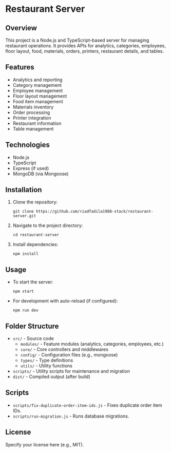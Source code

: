 # Restaurant Server

## Overview
This project is a Node.js and TypeScript-based server for managing restaurant operations. It provides APIs for analytics, categories, employees, floor layout, food, materials, orders, printers, restaurant details, and tables.

## Features
- Analytics and reporting
- Category management
- Employee management
- Floor layout management
- Food item management
- Materials inventory
- Order processing
- Printer integration
- Restaurant information
- Table management

## Technologies
- Node.js
- TypeScript
- Express (if used)
- MongoDB (via Mongoose)

## Installation
1. Clone the repository:
   ```
   git clone https://github.com/riadfadila1988-stack/restaurant-server.git
   ```
2. Navigate to the project directory:
   ```
   cd restaurant-server
   ```
3. Install dependencies:
   ```
   npm install
   ```

## Usage
- To start the server:
  ```
  npm start
  ```
- For development with auto-reload (if configured):
  ```
  npm run dev
  ```

## Folder Structure
- `src/` - Source code
  - `modules/` - Feature modules (analytics, categories, employees, etc.)
  - `core/` - Core controllers and middlewares
  - `config/` - Configuration files (e.g., mongoose)
  - `types/` - Type definitions
  - `utils/` - Utility functions
- `scripts/` - Utility scripts for maintenance and migration
- `dist/` - Compiled output (after build)

## Scripts
- `scripts/fix-duplicate-order-item-ids.js` - Fixes duplicate order item IDs.
- `scripts/run-migration.js` - Runs database migrations.

## License
Specify your license here (e.g., MIT).


